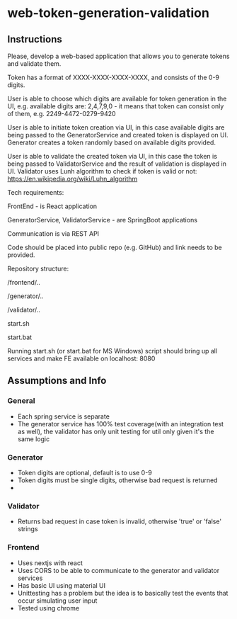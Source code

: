 # web-token-generation-validation

## Instructions

Please, develop a web-based application that allows you to generate tokens and validate them.

Token has a format of XXXX-XXXX-XXXX-XXXX, and consists of the 0-9 digits.

User is able to choose which digits are available for token generation in the UI, e.g. available digits are: 2,4,7,9,0 -
it means that token can consist only of them, e.g. 2249-4472-0279-9420

User is able to initiate token creation via UI, in this case available digits are being passed to the GeneratorService
and created token is displayed on UI. Generator creates a token randomly based on available digits provided.

User is able to validate the created token via UI, in this case the token is being passed to ValidatorService and the
result of validation is displayed in UI. Validator uses Lunh algorithm to check if token is valid or
not: https://en.wikipedia.org/wiki/Luhn_algorithm

Tech requirements:

FrontEnd - is React application

GeneratorService, ValidatorService - are SpringBoot applications

Communication is via REST API

Code should be placed into public repo (e.g. GitHub) and link needs to be provided.

Repository structure:

/frontend/..

/generator/..

/validator/..

start.sh

start.bat

Running start.sh (or start.bat for MS Windows) script should bring up all services and make FE available on localhost:
8080

## Assumptions and Info

### General

* Each spring service is separate
* The generator service has 100% test coverage(with an integration test as well), the validator has only unit testing
  for util only given it's the same
  logic

### Generator

* Token digits are optional, default is to use 0-9
* Token digits must be single digits, otherwise bad request is returned
*

### Validator

* Returns bad request in case token is invalid, otherwise 'true' or 'false' strings

### Frontend

* Uses nextjs with react
* Uses CORS to be able to communicate to the generator and validator services
* Has basic UI using material UI
* Unittesting has a problem but the idea is to basically test the events that occur simulating user input
* Tested using chrome
